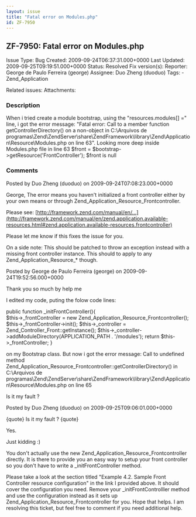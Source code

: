 ```yaml
---
layout: issue
title: "Fatal error on Modules.php"
id: ZF-7950
---
```


ZF-7950: Fatal error on Modules.php
-----------------------------------

 Issue Type: Bug Created: 2009-09-24T06:37:31.000+0000 Last Updated: 2009-09-25T09:19:51.000+0000 Status: Resolved Fix version(s): 
 Reporter:  George de Paulo Ferreira (george)  Assignee:  Duo Zheng (duoduo)  Tags: - Zend\_Application
 
 Related issues: 
 Attachments: 
### Description

When i tried create a module bootstrap, using the "resources.modules[] =" line, i got the error message: "Fatal error: Call to a member function getControllerDirectory() on a non-object in C:\\Arquivos de programas\\Zend\\ZendServer\\share\\ZendFramework\\library\\Zend\\Application\\Resource\\Modules.php on line 63". Looking more deep inside Modules.php file in line 63 $front = $bootstrap->getResource('FrontController'); $front is null

 

 

### Comments

Posted by Duo Zheng (duoduo) on 2009-09-24T07:08:23.000+0000

George, The error means you haven't initialized a front controller either by your own means or through Zend\_Application\_Resource\_Frontcontroller.

Please see: [http://framework.zend.com/manual/en/…](http://framework.zend.com/manual/en/zend.application.available-resources.html#zend.application.available-resources.frontcontroller)

Please let me know if this fixes the issue for you.

On a side note: This should be patched to throw an exception instead with a missing front controller instance. This should to apply to any Zend\_Application\_Resource\_\* though.

 

 

Posted by George de Paulo Ferreira (george) on 2009-09-24T19:52:56.000+0000

Thank you so much by help me

I edited my code, puting the folow code lines:

public function \_initFrontController(){  
 $this->\_frontController = new Zend\_Application\_Resource\_Frontcontroller(); $this->\_frontController->init(); $this->\_controller = Zend\_Controller\_Front::getInstance(); $this->\_controller->addModuleDirectory(APPLICATION\_PATH . '/modules'); return $this->\_frontController; }

on my Bootstrap class. But now i got the error message: Call to undefined method Zend\_Application\_Resource\_Frontcontroller::getControllerDirectory() in C:\\Arquivos de programas\\Zend\\ZendServer\\share\\ZendFramework\\library\\Zend\\Application\\Resource\\Modules.php on line 65

Is it my fault ?

 

 

Posted by Duo Zheng (duoduo) on 2009-09-25T09:06:01.000+0000

{quote} Is it my fault ? {quote}

Yes.

Just kidding :)

You don't actually use the new Zend\_Application\_Resource\_Frontcontroller directly. It is there to provide you an easy way to setup your front controller so you don't have to write a \_initFrontController method.

Please take a look at the section titled "Example 4.2. Sample Front Controller resource configuration" in the link I provided above. It should cover the configuration you need. Remove your \_initFrontControlller method and use the configuration instead as it sets up Zend\_Application\_Resource\_Frontcontroller for you. Hope that helps. I am resolving this ticket, but feel free to comment if you need additional help.

 

 